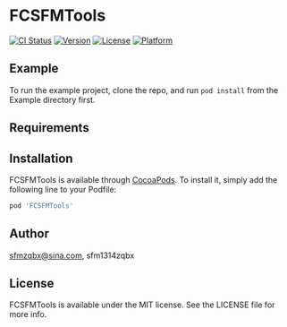 # FCSFMTools

[![CI Status](https://img.shields.io/travis/sfmzqbx@sina.com/FCSFMTools.svg?style=flat)](https://travis-ci.org/sfmzqbx@sina.com/FCSFMTools)
[![Version](https://img.shields.io/cocoapods/v/FCSFMTools.svg?style=flat)](https://cocoapods.org/pods/FCSFMTools)
[![License](https://img.shields.io/cocoapods/l/FCSFMTools.svg?style=flat)](https://cocoapods.org/pods/FCSFMTools)
[![Platform](https://img.shields.io/cocoapods/p/FCSFMTools.svg?style=flat)](https://cocoapods.org/pods/FCSFMTools)

## Example

To run the example project, clone the repo, and run `pod install` from the Example directory first.

## Requirements

## Installation

FCSFMTools is available through [CocoaPods](https://cocoapods.org). To install
it, simply add the following line to your Podfile:

```ruby
pod 'FCSFMTools'
```

## Author

sfmzqbx@sina.com, sfm1314zqbx

## License

FCSFMTools is available under the MIT license. See the LICENSE file for more info.
